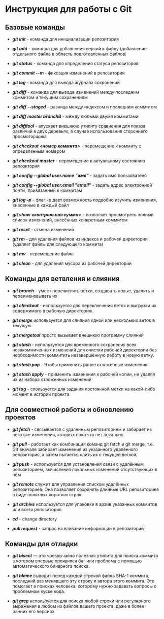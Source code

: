 # Инструкция для работы с Git 

## Базовые команды

- ***git init*** - команда для инициализации репозитория

- ***git add*** - команда для добавления версий к файлу (добавление отдельного файла в область подготовленных файлов)

- ***git status*** - команда для определения статуса репозитория

- ***git commit --m <message>*** - фиксация изменений в репозитории

- ***git log*** - команда для вывода журнала сохранений 

- ***git diff*** - команда для вывода изменений между последним коммитом и текущим сохранением

- ***git diff --staged*** - разница между индексом и последним коммитом

- ***git diff master branchB*** - между любыми двумя коммитами

- ***git difftool*** - апускает внешнюю утилиту сравнения для показа различий в двух деревьях, в случае использования стороннего просмоторщика

- ***git checkout <номер коммита>*** - перемещение к коммиту с определенным номером

- ***git checkout master*** - перемещение к актуальному состоянию репозитория

- ***git config --global user.name "имя"*** - задать имя пользователя

- ***git config --global user.email "email"*** - задать адрес электронной почты, привязанный к коммитам 

- ***git log -p*** - флаг -р дает возможность подробно изучить изменения, внесенные в каждый файл

- ***git show <контрольная сумма>*** - позволяет просмотреть полный список изменений, внесённых конкретным коммитом

- ***git reset*** - отмена изменений

- ***git rm*** - для удаления файлов из индекса и рабочей директории (удаляет файлы для следующего коммита)

- ***git mv*** - перемещение файла

- ***git clean*** - для удаления мусора из рабочей директории 

## Команды для ветвления и слияния
 
- ***git branch*** - умеет перечислять ветки, создавать новые, удалять и переименовывать их

- ***git checkout*** -  используется для переключения веток и выгрузки их содержимого в рабочую директорию.

- ***git merge*** используется для слияния одной или нескольких веток в текущую.

- ***git mergetool*** просто вызывает внешнюю программу слияний

- ***git stash*** - используется для временного сохранения всех незакоммиченных изменений для очистки рабочей директории без необходимости коммитить незавершённую работу в новую ветку.

- ***git stash pop*** - Чтобы применить ранее отложенные изменения

- ***git stash apply*** - применить изменения к рабочей копии, не удаляя их из набора отложенных изменений

- ***git tag*** - спользуется для задания постоянной метки на какой-либо момент в истории проекта 

## Для совместной работы и обновлению проектов

- ***git fetch*** - связывается с удаленным репозиторием и забирает из него все изменения, которых пока что нет локально

- ***git pull*** - работает как комбинация команд git fetch и git merge, т.е. Git вначале забирает изменения из указанного удалённого репозитория, а затем пытается слить их с текущей веткой.

- ***git push*** - используется для установления связи с удалённым репозиторием, вычисления локальных изменений отсутствующих в нём

- ***git remote*** служит для управления списком удалённых репозиториев. Она позволяет сохранять длинные URL репозиториев в виде понятных коротких строк.

- ***git archive*** используется для упаковки в архив указанных коммитов или всего репозитория.

- ***cd*** - change directory

- ***pull request*** - запрос на вливание информации в репозиторий

## Команды для отладки

- ***git bisect*** — это чрезвычайно полезная утилита для поиска коммита в котором впервые проявился баг или проблема с помощью автоматического бинарного поиска.

- ***git blame*** выводит перед каждой строкой файла SHA-1 коммита, последний раз менявшего эту строку и автора этого коммита. Это помогает в поисках человека, которому нужно задавать вопросы о проблемном куске кода.

- ***git grep*** используется для поиска любой строки или регулярного выражения в любом из файлов вашего проекта, даже в более ранних его версиях.
